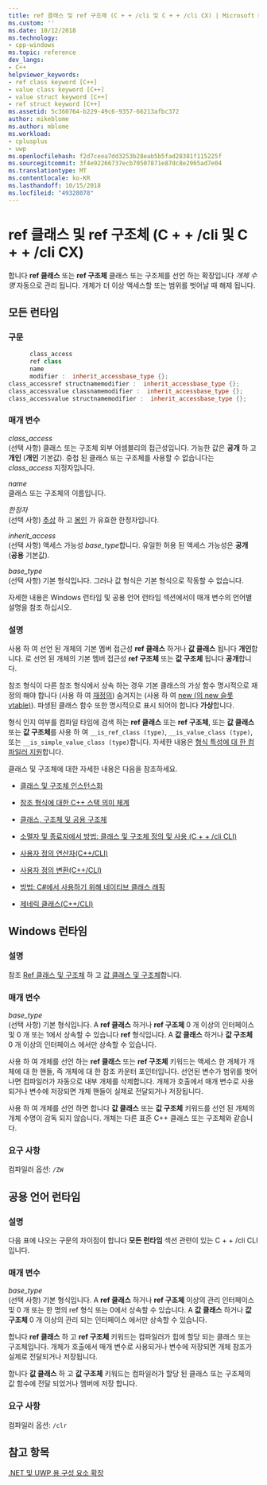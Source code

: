 ```yaml
---
title: ref 클래스 및 ref 구조체 (C + + /cli 및 C + + /cli CX) | Microsoft Docs
ms.custom: ''
ms.date: 10/12/2018
ms.technology:
- cpp-windows
ms.topic: reference
dev_langs:
- C++
helpviewer_keywords:
- ref class keyword [C++]
- value class keyword [C++]
- value struct keyword [C++]
- ref struct keyword [C++]
ms.assetid: 5c360764-b229-49c6-9357-66213afbc372
author: mikeblome
ms.author: mblome
ms.workload:
- cplusplus
- uwp
ms.openlocfilehash: f2d7ceea7dd3253b28eab5b5fad28381f115225f
ms.sourcegitcommit: 3f4e92266737ecb70507871e87dc8e2965ad7e04
ms.translationtype: MT
ms.contentlocale: ko-KR
ms.lasthandoff: 10/15/2018
ms.locfileid: "49328078"
---
```

# <a name="ref-class-and-ref-struct--ccli-and-ccx"></a>ref 클래스 및 ref 구조체 (C + + /cli 및 C + + /cli CX)

합니다 **ref 클래스** 또는 **ref 구조체** 클래스 또는 구조체를 선언 하는 확장입니다 *개체 수명* 자동으로 관리 됩니다. 개체가 더 이상 액세스할 또는 범위를 벗어날 때 해제 됩니다.

## <a name="all-runtimes"></a>모든 런타임

### <a name="syntax"></a>구문

```cpp
      class_access
      ref class
      name
      modifier :  inherit_accessbase_type {};
class_accessref structnamemodifier :  inherit_accessbase_type {};
class_accessvalue classnamemodifier :  inherit_accessbase_type {};
class_accessvalue structnamemodifier :  inherit_accessbase_type {};

```

### <a name="parameters"></a>매개 변수

*class_access*<br/>
(선택 사항) 클래스 또는 구조체 외부 어셈블리의 접근성입니다. 가능한 값은 **공개** 하 고 **개인** (**개인** 기본값). 중첩 된 클래스 또는 구조체를 사용할 수 없습니다는 *class_access* 지정자입니다.

*name*<br/>
클래스 또는 구조체의 이름입니다.

*한정자*<br/>
(선택 사항) [추상](../windows/abstract-cpp-component-extensions.md) 하 고 [봉인](../windows/sealed-cpp-component-extensions.md) 가 유효한 한정자입니다.

*inherit_access*<br/>
(선택 사항) 액세스 가능성 *base_type*합니다. 유일한 허용 된 액세스 가능성은 **공개** (**공용** 기본값).

*base_type*<br/>
(선택 사항) 기본 형식입니다. 그러나 값 형식은 기본 형식으로 작동할 수 없습니다.

자세한 내용은 Windows 런타임 및 공용 언어 런타임 섹션에서이 매개 변수의 언어별 설명을 참조 하십시오.

### <a name="remarks"></a>설명

사용 하 여 선언 된 개체의 기본 멤버 접근성 **ref 클래스** 하거나 **값 클래스** 됩니다 **개인**합니다. 로 선언 된 개체의 기본 멤버 접근성 **ref 구조체** 또는 **값 구조체** 됩니다 **공개**합니다.

참조 형식이 다른 참조 형식에서 상속 하는 경우 기본 클래스의 가상 함수 명시적으로 재정의 해야 합니다 (사용 하 여 [재정의](../windows/override-cpp-component-extensions.md)) 숨겨지는 (사용 하 여 [new (의 new 슬롯 vtable)](../windows/new-new-slot-in-vtable-cpp-component-extensions.md)). 파생된 클래스 함수 또한 명시적으로 표시 되어야 합니다 **가상**합니다.

형식 인지 여부를 컴파일 타임에 검색 하는 **ref 클래스** 또는 **ref 구조체**, 또는 **값 클래스** 또는 **값 구조체**를 사용 하 여 `__is_ref_class (type)`, `__is_value_class (type)`, 또는 `__is_simple_value_class (type)`합니다. 자세한 내용은 [형식 특성에 대 한 컴파일러 지원](../windows/compiler-support-for-type-traits-cpp-component-extensions.md)합니다.

클래스 및 구조체에 대한 자세한 내용은 다음을 참조하세요.

- [클래스 및 구조체 인스턴스화](../dotnet/how-to-define-and-consume-classes-and-structs-cpp-cli.md)

- [참조 형식에 대한 C++ 스택 의미 체계](../dotnet/cpp-stack-semantics-for-reference-types.md)

- [클래스, 구조체 및 공용 구조체](../cpp/classes-and-structs-cpp.md)

- [소멸자 및 종료자에서 방법: 클래스 및 구조체 정의 및 사용 (C + + /cli CLI)](../dotnet/how-to-define-and-consume-classes-and-structs-cpp-cli.md#BKMK_Destructors_and_finalizers)

- [사용자 정의 연산자(C++/CLI)](../dotnet/user-defined-operators-cpp-cli.md)

- [사용자 정의 변환(C++/CLI)](../dotnet/user-defined-conversions-cpp-cli.md)

- [방법: C#에서 사용하기 위해 네이티브 클래스 래핑](../dotnet/how-to-wrap-native-class-for-use-by-csharp.md)

- [제네릭 클래스(C++/CLI)](../windows/generic-classes-cpp-cli.md)

## <a name="windows-runtime"></a>Windows 런타임

### <a name="remarks"></a>설명

참조 [Ref 클래스 및 구조체](../cppcx/ref-classes-and-structs-c-cx.md) 하 고 [값 클래스 및 구조체](https://msdn.microsoft.com/library/windows/apps/hh699861.aspx)합니다.

### <a name="parameters"></a>매개 변수

*base_type*<br/>
(선택 사항) 기본 형식입니다. A **ref 클래스** 하거나 **ref 구조체** 0 개 이상의 인터페이스 및 0 개 또는 1에서 상속할 수 있습니다 **ref** 형식입니다. A **값 클래스** 하거나 **값 구조체** 0 개 이상의 인터페이스 에서만 상속할 수 있습니다.

사용 하 여 개체를 선언 하는 **ref 클래스** 또는 **ref 구조체** 키워드는 액세스 한 개체가 개체에 대 한 핸들, 즉 개체에 대 한 참조 카운터 포인터입니다. 선언된 변수가 범위를 벗어나면 컴파일러가 자동으로 내부 개체를 삭제합니다. 개체가 호출에서 매개 변수로 사용되거나 변수에 저장되면 개체 핸들이 실제로 전달되거나 저장됩니다.

사용 하 여 개체를 선언 하면 합니다 **값 클래스** 또는 **값 구조체** 키워드를 선언 된 개체의 개체 수명이 감독 되지 않습니다. 개체는 다른 표준 C++ 클래스 또는 구조체와 같습니다.

### <a name="requirements"></a>요구 사항

컴파일러 옵션: `/ZW`

## <a name="common-language-runtime"></a>공용 언어 런타임

### <a name="remarks"></a>설명

다음 표에 나오는 구문의 차이점이 합니다 **모든 런타임** 섹션 관련이 있는 C + + /cli CLI입니다.

### <a name="parameters"></a>매개 변수

*base_type*<br/>
(선택 사항) 기본 형식입니다. A **ref 클래스** 하거나 **ref 구조체** 이상의 관리 인터페이스 및 0 개 또는 한 명의 ref 형식 또는 0에서 상속할 수 있습니다. A **값 클래스** 하거나 **값 구조체** 0 개 이상의 관리 되는 인터페이스 에서만 상속할 수 있습니다.

합니다 **ref 클래스** 하 고 **ref 구조체** 키워드는 컴파일러가 힙에 할당 되는 클래스 또는 구조체입니다. 개체가 호출에서 매개 변수로 사용되거나 변수에 저장되면 개체 참조가 실제로 전달되거나 저장됩니다.

합니다 **값 클래스** 하 고 **값 구조체** 키워드는 컴파일러가 할당 된 클래스 또는 구조체의 값 함수에 전달 되었거나 멤버에 저장 합니다.

### <a name="requirements"></a>요구 사항

컴파일러 옵션: `/clr`

## <a name="see-also"></a>참고 항목

[.NET 및 UWP 용 구성 요소 확장](../windows/component-extensions-for-runtime-platforms.md)